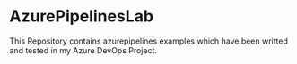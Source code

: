 # AzurePipelinesLab

This Repository contains azurepipelines examples which have been writted and tested in my Azure DevOps Project.

